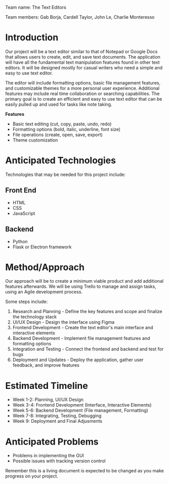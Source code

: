 Team name: The Text Editors

Team members: Gab Borja, Cardell Taylor, John Le, Charlie Monteresso

# Introduction

Our project will be a text editor similar to that of Notepad or Google Docs that allows users to create, edit, and save text documents. The application will have all the fundamental text manipulation features found in other text editors. It will be designed mostly for casual writers who need a simple and easy to use text editor.

The editor will include formatting options, basic file management features, and customizable themes for a more personal user experience. Additional features may include real time collaboration or searching capabilities. The primary goal is to create an efficient and easy to use text editor that can be easily pulled up and used for tasks like note taking.

**Features**
- Basic text editing (cut, copy, paste, undo, redo)
- Formatting options (bold, italic, underline, font size)
- File operations (create, open, save, export)
- Theme customization

# Anticipated Technologies

Technologies that may be needed for this project include:

## Front End
- HTML
- CSS
- JavaScript

## Backend
- Python
- Flask or Electron framework

# Method/Approach

Our approach will be to create a minimum viable product and add additional features afterwards. We will be using Trello to manage and assign tasks, using an Agile development process. 

Some steps include:

1. Research and Planning - Define the key features and scope and finalize the technology stack
2. UI/UX Design - Design the interface using Figma
3. Frontend Development - Create the text editor's main interface and interactive elements
4. Backend Development - Implement file management features and formatting options
5. Integration and Testing - Connect the frontend and backend and test for bugs
6. Deployment and Updates - Deploy the application, gather user feedback, and improve features

# Estimated Timeline

- Week 1-2: Planning, UI/UX Design
- Week 3-4: Frontend Development (Interface, Interactive Elements)
- Week 5-6: Backend Development (File management, Formatting)
- Week 7-8: Integrating, Testing, Debugging
- Week 9: Deployment and Final Adjusments

# Anticipated Problems

- Problems in implementing the GUI
- Possible issues with tracking version control

Remember this is a living document is expected to be changed as you make progress on your project.

